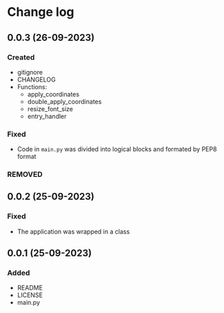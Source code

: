 # Change log

## 0.0.3 (26-09-2023)

### Created

- gitignore
- CHANGELOG
- Functions:
  - apply_coordinates
  - double_apply_coordinates
  - resize_font_size
  - entry_handler

### Fixed

- Code in `main.py` was divided into logical blocks and formated by PEP8 format

### REMOVED

## 0.0.2 (25-09-2023)

### Fixed

- The application was wrapped in a class

## 0.0.1 (25-09-2023)

### Added

- README
- LICENSE
- main.py
